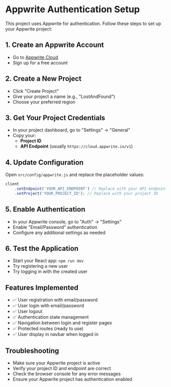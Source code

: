 # Appwrite Authentication Setup

This project uses Appwrite for authentication. Follow these steps to set up your Appwrite project:

## 1. Create an Appwrite Account
- Go to [Appwrite Cloud](https://cloud.appwrite.io/)
- Sign up for a free account

## 2. Create a New Project
- Click "Create Project"
- Give your project a name (e.g., "LostAndFound")
- Choose your preferred region

## 3. Get Your Project Credentials
- In your project dashboard, go to "Settings" → "General"
- Copy your:
  - **Project ID**
  - **API Endpoint** (usually `https://cloud.appwrite.io/v1`)

## 4. Update Configuration
Open `src/config/appwrite.js` and replace the placeholder values:

```javascript
client
    .setEndpoint('YOUR_API_ENDPOINT') // Replace with your API endpoint
    .setProject('YOUR_PROJECT_ID'); // Replace with your project ID
```

## 5. Enable Authentication
- In your Appwrite console, go to "Auth" → "Settings"
- Enable "Email/Password" authentication
- Configure any additional settings as needed

## 6. Test the Application
- Start your React app: `npm run dev`
- Try registering a new user
- Try logging in with the created user

## Features Implemented
- ✅ User registration with email/password
- ✅ User login with email/password
- ✅ User logout
- ✅ Authentication state management
- ✅ Navigation between login and register pages
- ✅ Protected routes (ready to use)
- ✅ User display in navbar when logged in

## Troubleshooting
- Make sure your Appwrite project is active
- Verify your project ID and endpoint are correct
- Check the browser console for any error messages
- Ensure your Appwrite project has authentication enabled
